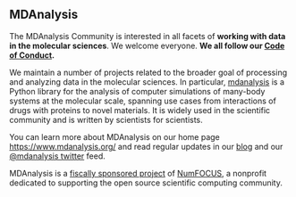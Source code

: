 ## MDAnalysis

The MDAnalysis Community is interested in all facets of **working with data in the molecular sciences**. We welcome everyone. **We all follow our [Code of Conduct](https://www.mdanalysis.org/pages/conduct/).**

We maintain a number of projects related to the broader goal of processing and analyzing data in the molecular sciences. In particular, [mdanalysis](https://github.com/MDAnalysis/mdanalysis) is a Python library for the analysis of computer simulations of many-body systems at the molecular scale, spanning use cases from interactions of drugs with proteins to novel materials. It is widely used in the scientific community and is written by scientists for scientists. 

You can learn more about MDAnalysis on our home page https://www.mdanalysis.org/ and read regular updates in our [blog](https://www.mdanalysis.org/blog/) and our [@mdanalysis twitter](https://twitter.com/mdanalysis) feed.

MDAnalysis is a [fiscally sponsored project](https://numfocus.org/project/mdanalysis) of [NumFOCUS](https://www.numfocus.org/), a nonprofit dedicated to supporting the open source scientific computing community.


